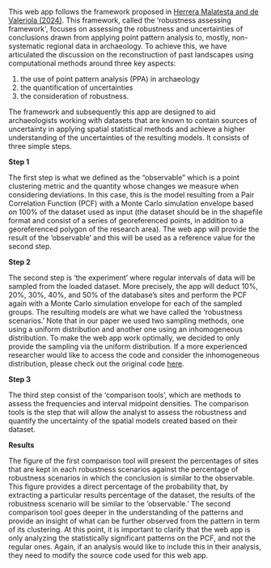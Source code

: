 This web app follows the framework proposed in [Herrera Malatesta and de Valeriola (2024)](https://journals.plos.org/plosone/article?id=10.1371/journal.pone.0307743).
This framework, called the ‘robustness assessing framework', focuses on assessing the robustness and uncertainties of conclusions drawn from applying point pattern analysis to, mostly, 
non-systematic regional data in archaeology. 
To achieve this, we have articulated the discussion on the reconstruction of past landscapes using computational methods around three key aspects: 
1) the use of point pattern analysis (PPA) in archaeology
2) the quantification of uncertainties
3) the consideration of robustness.

The framework and subsequently this app are designed to aid archaeologists working with datasets that are known to contain sources of uncertainty in applying
spatial statistical methods and achieve a higher understanding of the uncertainties of the resulting models. It consists of three simple steps. 

**Step 1**

The first step is what we defined as the “observable” which is a point clustering metric and the quantity whose changes 
we measure when considering deviations. In this case, this is the model resulting from a Pair Correlation Function (PCF) 
with a Monte Carlo simulation envelope based on 100% of the dataset used as input (the dataset should be in the shapefile format 
and consist of a series of georeferenced points, in addition to a georeferenced polygon of the research area). 
The web app will provide the result of the ‘observable’ and this will be used as a reference value for the second step.

**Step 2**

The second step is ‘the experiment’ where regular intervals of data will be sampled from the loaded dataset. 
More precisely, the app will deduct 10%, 20%, 30%, 40%, and 50% of the database’s sites and perform the PCF again with a Monte 
Carlo simulation envelope for each of the sampled groups. The resulting models are what we have called the ‘robustness scenarios.’ 
Note that in our paper we used two sampling methods, one using a uniform distribution and another one using an inhomogeneous distribution. 
To make the web app work optimally, we decided to only provide the sampling via the uniform distribution. 
If a more experienced researcher would like to access the code and consider the inhomogeneous distribution, 
please check out the original code <a href="https://osf.io/u2gyq/" target="_blank">here</a>.

**Step 3**

The third step consist of the ‘comparison tools’, which are methods to assess the frequencies and interval midpoint densities. 
The comparison tools is the step that will allow the analyst to assess the robustness and quantify the uncertainty of the spatial models created based on their dataset. 

**Results**

The figure of the first comparison tool will present the percentages of sites that are kept in each robustness scenarios against the percentage of robustness
scenarios in which the conclusion is similar to the observable. 
This figure provides a direct percentage of the probability that, by extracting a particular results percentage of the dataset, 
the results of the robustness scenario will be similar to the ‘observable.’ The second comparison tool goes deeper in the understanding of the patterns 
and provide an insight of what can be further observed from the pattern in term of its clustering.
At this point, it is important to clarify that the web app is only analyzing the statistically significant patterns on the PCF, and not the regular ones. 
Again, if an analysis would like to include this in their analysis, they need to modify the source code used for this web app.
